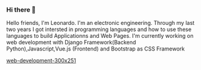 ### Hi there 👋

<!--
**LeonardoRivero/LeonardoRivero** is a ✨ _special_ ✨ repository because its `README.md` (this file) appears on your GitHub profile.

Here are some ideas to get you started:

- 🔭 I’m currently working on ...
- 🌱 I’m currently learning ...
- 👯 I’m looking to collaborate on ...
- 🤔 I’m looking for help with ...
- 💬 Ask me about ...
- 📫 How to reach me: ...
- 😄 Pronouns: ...
- ⚡ Fun fact: ...
-->

Hello friends, I'm Leonardo. I'm an electronic engineering. Through my last two years I got intersted in programming languages and how to use these languages to build Applicationns and Web Pages. I'm currently working on web development with Django Framework(Backend Python),Javascript,Vue.js (Frontend) and Bootstrap as CSS Framework


[web-development-300x251](https://user-images.githubusercontent.com/53909264/138003700-cccde323-7fce-4572-8d3e-4a46afeddd16.png)
